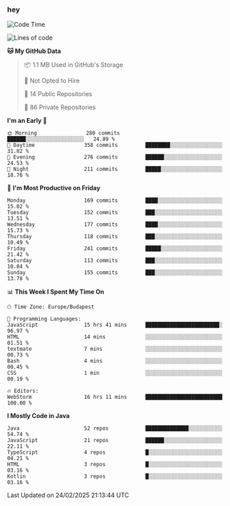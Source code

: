 ### hey

<!--START_SECTION:waka-->
![Code Time](http://img.shields.io/badge/Code%20Time-1%2C107%20hrs%2055%20mins-blue)

![Lines of code](https://img.shields.io/badge/From%20Hello%20World%20I%27ve%20Written-1.8%20million%20lines%20of%20code-blue)

**🐱 My GitHub Data** 

> 📦 1.1 MB Used in GitHub's Storage 
 > 
> 🚫 Not Opted to Hire
 > 
> 📜 14 Public Repositories 
 > 
> 🔑 86 Private Repositories 
 > 
**I'm an Early 🐤** 

```text
🌞 Morning                280 commits         ██████░░░░░░░░░░░░░░░░░░░   24.89 % 
🌆 Daytime                358 commits         ████████░░░░░░░░░░░░░░░░░   31.82 % 
🌃 Evening                276 commits         ██████░░░░░░░░░░░░░░░░░░░   24.53 % 
🌙 Night                  211 commits         █████░░░░░░░░░░░░░░░░░░░░   18.76 % 
```
📅 **I'm Most Productive on Friday** 

```text
Monday                   169 commits         ████░░░░░░░░░░░░░░░░░░░░░   15.02 % 
Tuesday                  152 commits         ███░░░░░░░░░░░░░░░░░░░░░░   13.51 % 
Wednesday                177 commits         ████░░░░░░░░░░░░░░░░░░░░░   15.73 % 
Thursday                 118 commits         ███░░░░░░░░░░░░░░░░░░░░░░   10.49 % 
Friday                   241 commits         █████░░░░░░░░░░░░░░░░░░░░   21.42 % 
Saturday                 113 commits         ███░░░░░░░░░░░░░░░░░░░░░░   10.04 % 
Sunday                   155 commits         ███░░░░░░░░░░░░░░░░░░░░░░   13.78 % 
```


📊 **This Week I Spent My Time On** 

```text
🕑︎ Time Zone: Europe/Budapest

💬 Programming Languages: 
JavaScript               15 hrs 41 mins      ████████████████████████░   96.97 % 
HTML                     14 mins             ░░░░░░░░░░░░░░░░░░░░░░░░░   01.51 % 
textmate                 7 mins              ░░░░░░░░░░░░░░░░░░░░░░░░░   00.73 % 
Bash                     4 mins              ░░░░░░░░░░░░░░░░░░░░░░░░░   00.45 % 
CSS                      1 min               ░░░░░░░░░░░░░░░░░░░░░░░░░   00.19 % 

🔥 Editors: 
WebStorm                 16 hrs 11 mins      █████████████████████████   100.00 % 
```

**I Mostly Code in Java** 

```text
Java                     52 repos            ██████████████░░░░░░░░░░░   54.74 % 
JavaScript               21 repos            ██████░░░░░░░░░░░░░░░░░░░   22.11 % 
TypeScript               4 repos             █░░░░░░░░░░░░░░░░░░░░░░░░   04.21 % 
HTML                     3 repos             █░░░░░░░░░░░░░░░░░░░░░░░░   03.16 % 
Kotlin                   3 repos             █░░░░░░░░░░░░░░░░░░░░░░░░   03.16 % 
```




 Last Updated on 24/02/2025 21:13:44 UTC
<!--END_SECTION:waka-->
